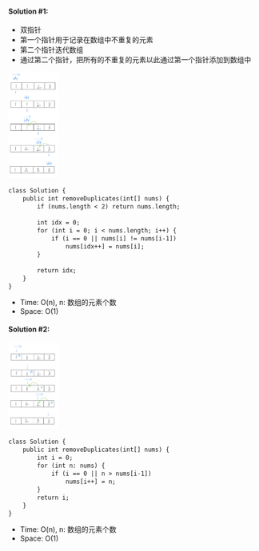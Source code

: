#### Solution #1:
* 双指针
* 第一个指针用于记录在数组中不重复的元素
* 第二个指针迭代数组
* 通过第二个指针，把所有的不重复的元素以此通过第一个指针添加到数组中
<img src="https://github.com/HackBL/Leetcode/blob/main/Resources/26_1.png" width=20% height=20%>

```
class Solution {
    public int removeDuplicates(int[] nums) {
        if (nums.length < 2) return nums.length;
        
        int idx = 0;
        for (int i = 0; i < nums.length; i++) {
            if (i == 0 || nums[i] != nums[i-1])
                nums[idx++] = nums[i];
        }
        
        return idx;
    }
}
```
* Time: O(n), n: 数组的元素个数
* Space: O(1)

#### Solution #2:
<img src="https://github.com/HackBL/Leetcode/blob/main/Resources/26_2.png" width=20% height=20%>

```
class Solution {
    public int removeDuplicates(int[] nums) {
        int i = 0;
        for (int n: nums) {
            if (i == 0 || n > nums[i-1])
                nums[i++] = n;
        }
        return i;
    }
}
```
* Time: O(n), n: 数组的元素个数
* Space: O(1)

